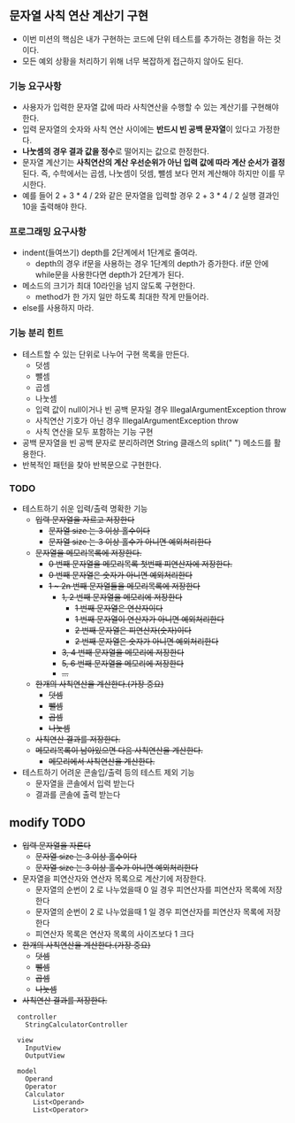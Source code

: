 ## 문자열 사칙 연산 계산기 구현
* 이번 미션의 핵심은 내가 구현하는 코드에 단위 테스트를 추가하는 경험을 하는 것이다.
* 모든 예외 상황을 처리하기 위해 너무 복잡하게 접근하지 않아도 된다.

### 기능 요구사항
* 사용자가 입력한 문자열 값에 따라 사칙연산을 수행할 수 있는 계산기를 구현해야 한다.
* 입력 문자열의 숫자와 사칙 연산 사이에는 **반드시 빈 공백 문자열**이 있다고 가정한다.
* **나눗셈의 경우 결과 값을 정수**로 떨어지는 값으로 한정한다.
* 문자열 계산기는 **사칙연산의 계산 우선순위가 아닌 입력 값에 따라 계산 순서가 결정**된다. 즉, 수학에서는 곱셈, 나눗셈이 덧셈, 뺄셈 보다 먼저 계산해야 하지만 이를 무시한다.
* 예를 들어 2 + 3 * 4 / 2와 같은 문자열을 입력할 경우 2 + 3 * 4 / 2 실행 결과인 10을 출력해야 한다.

### 프로그래밍 요구사항
* indent(들여쓰기) depth를 2단계에서 1단계로 줄여라.
  * depth의 경우 if문을 사용하는 경우 1단계의 depth가 증가한다. if문 안에 while문을 사용한다면 depth가 2단계가 된다.
* 메소드의 크기가 최대 10라인을 넘지 않도록 구현한다.
  * method가 한 가지 일만 하도록 최대한 작게 만들어라.
* else를 사용하지 마라.

### 기능 분리 힌트
* 테스트할 수 있는 단위로 나누어 구현 목록을 만든다.
  * 덧셈
  * 뺄셈
  * 곱셈
  * 나눗셈
  * 입력 값이 null이거나 빈 공백 문자일 경우 IllegalArgumentException throw
  * 사칙연산 기호가 아닌 경우 IllegalArgumentException throw
  * 사칙 연산을 모두 포함하는 기능 구현
* 공백 문자열을 빈 공백 문자로 분리하려면 String 클래스의 split(" ") 메소드를 활용한다.
* 반복적인 패턴을 찾아 반복문으로 구현한다.

### TODO
* 테스트하기 쉬운 입력/출력 명확한 기능
  * ~~입력 문자열을 자르고 저장한다~~
    * ~~문자열 size 는 3 이상 홀수이다~~
    * ~~문자열 size 는 3 이상 홀수가 아니면 예외처리한다~~
  * ~~문자열을 메모리목록에 저장한다.~~
    * ~~0 번째 문자열을 메모리목록 첫번째 피연산자에 저장한다.~~
    * ~~0 번째 문자열은 숫자가 아니면 예외처리한다~~
    * ~~1 ~ 2n 번째 문자열들을 메모리목록에 저장한다~~
      * ~~1, 2 번째 문자열을 메모리에 저장한다~~
        * ~~1 번째 문자열은 연산자이다~~
        * ~~1 번째 문자열이 연산자가 아니면 예외처리한다~~
        * ~~2 번째 문자열은 피연산자(숫자)이다~~
        * ~~2 번째 문자열은 숫자가 아니면 예외처리한다~~
      * ~~3, 4 번째 문자열을 메모리에 저장한다~~
      * ~~5, 6 번째 문자열을 메모리에 저장한다~~
      * ~~...~~
  * ~~한개의 사칙연산을 계산한다.(가장 중요)~~
    * ~~덧셈~~
    * ~~뺄셈~~
    * ~~곱셈~~
    * ~~나눗셈~~
  * ~~사칙연산 결과를 저장한다.~~
  * ~~메모리목록이 남아있으면 다음 사칙연산을 계산한다.~~
    * ~~메모리에서 사칙연산을 계산한다.~~
* 테스트하기 어려운 콘솔입/출력 등의 테스트 제외 기능
  * 문자열을 콘솔에서 입력 받는다
  * 결과를 콘솔에 출력 받는다

## modify TODO
* ~~입력 문자열을 자른다~~
  * ~~문자열 size 는 3 이상 홀수이다~~
  * ~~문자열 size 는 3 이상 홀수가 아니면 예외처리한다~~
* 문자열을 피연산자와 연산자 목록으로 계산기에 저장한다.
  * 문자열의 순번이 2 로 나누었을때 0 일 경우 피연산자를 피연산자 목록에 저장한다 
  * 문자열의 순번이 2 로 나누었을때 1 일 경우 피연산자를 피연산자 목록에 저장한다 
  * 피연산자 목록은 연산자 목록의 사이즈보다 1 크다
* ~~한개의 사칙연산을 계산한다.(가장 중요)~~
  * ~~덧셈~~
  * ~~뺄셈~~
  * ~~곱셈~~
  * ~~나눗셈~~
* ~~사칙연산 결과를 저장한다.~~
```
  controller
    StringCalculatorController

  view
    InputView
    OutputView

  model
    Operand
    Operator
    Calculator
      List<Operand>
      List<Operator>
```